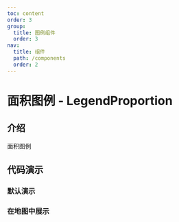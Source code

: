 ```yaml
---
toc: content
order: 3
group:
  title: 图例组件
  order: 3
nav:
  title: 组件
  path: /components
  order: 2
---
```


# 面积图例 - LegendProportion

## 介绍

面积图例

## 代码演示

### 默认演示

<code src="./demos/default.tsx" defaultShowCode></code>

### 在地图中展示

<code src="./demos/map-default.tsx" defaultShowCode></code>

<API></API>
